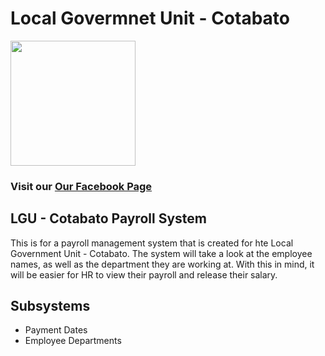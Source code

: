 # Local Govermnet Unit - Cotabato
<img src="https://cest-inc.com/wp-content/uploads/2020/05/Cotabato_City.svg-1024x1024.png" width="200" />

### Visit our [Our Facebook Page](https://www.facebook.com/CotabatoCityLGU/)

## LGU - Cotabato Payroll System

This is for a payroll management system that is created for hte Local Government Unit - Cotabato. The system will take a look at the employee names, as well as the department they are working at. With this in mind, it will be easier for HR to view their payroll and release their salary.

## Subsystems
* Payment Dates
* Employee Departments
